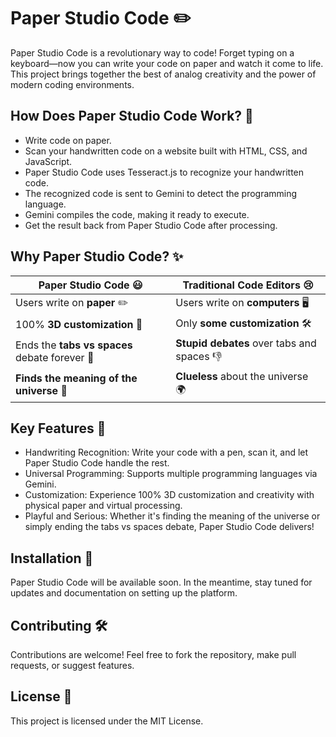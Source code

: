 # Paper Studio Code ✏️
Paper Studio Code is a revolutionary way to code! Forget typing on a keyboard—now you can write your code on paper and watch it come to life. This project brings together the best of analog creativity and the power of modern coding environments.

## How Does Paper Studio Code Work? 🤔
- Write code on paper.
- Scan your handwritten code on a website built with HTML, CSS, and JavaScript.
- Paper Studio Code uses Tesseract.js to recognize your handwritten code.
- The recognized code is sent to Gemini to detect the programming language.
- Gemini compiles the code, making it ready to execute.
- Get the result back from Paper Studio Code after processing.

## Why Paper Studio Code? ✨

| **Paper Studio Code** 😃 | **Traditional Code Editors** 😢 |
| ------------------------ | ------------------------------- |
| Users write on **paper** ✏️ | Users write on **computers** 🖥️ |
| 100% **3D customization** 🚀 | Only **some customization** 🛠️ |
| Ends the **tabs vs spaces** debate forever 🎉 | **Stupid debates** over tabs and spaces 👎 |
| **Finds the meaning of the universe** 🌌 | **Clueless** about the universe 🌍 |

## Key Features 🎯
- Handwriting Recognition: Write your code with a pen, scan it, and let Paper Studio Code handle the rest.
- Universal Programming: Supports multiple programming languages via Gemini.
- Customization: Experience 100% 3D customization and creativity with physical paper and virtual processing.
- Playful and Serious: Whether it's finding the meaning of the universe or simply ending the tabs vs spaces debate, Paper Studio Code delivers!

## Installation 🚀
Paper Studio Code will be available soon. In the meantime, stay tuned for updates and documentation on setting up the platform.

## Contributing 🛠️
Contributions are welcome! Feel free to fork the repository, make pull requests, or suggest features.

## License 📜
This project is licensed under the MIT License.
